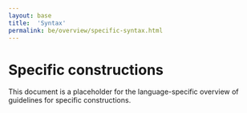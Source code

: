 ```yaml
---
layout: base
title:  'Syntax'
permalink: be/overview/specific-syntax.html
---
```


# Specific constructions

This document is a placeholder for the language-specific overview of
guidelines for specific constructions.
